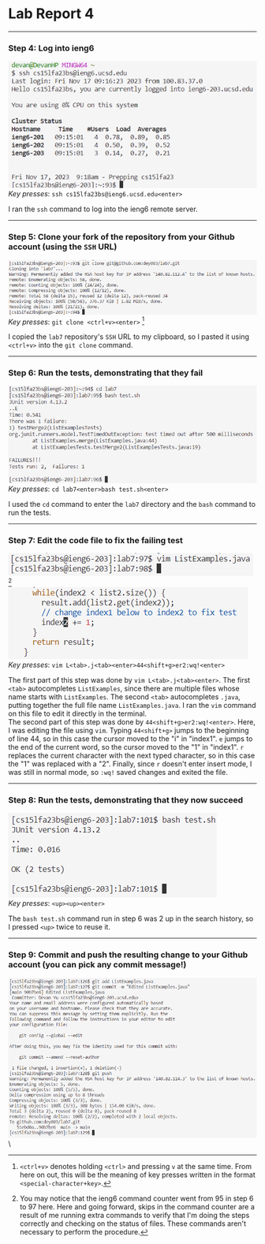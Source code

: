 # Lab Report 4
---

### Step 4: Log into ieng6
![Step 4 screenshot](lab4images/step4.png)\
*Key presses*: `ssh cs15lfa23bs@ieng6.ucsd.edu<enter>`

I ran the `ssh` command to log into the ieng6 remote server.

---
### Step 5: Clone your fork of the repository from your Github account (using the `SSH` URL)
![Step 5 screenshot](lab4images/step5.png)\
*Key presses*: `git clone <ctrl+v><enter>` [^1]
[^1]: `<ctrl+v>` denotes holding `<ctrl>` and pressing `v` at the same time. From here on out, this will be the meaning of key presses written in the format `<special-character+key>`.

I copied the `lab7` repository's `SSH` URL to my clipboard, so I pasted it using `<ctrl+v>` into the `git clone` command.

---
### Step 6: Run the tests, demonstrating that they fail
![Step 6 screenshot](lab4images/step6.png)\
*Key presses*: `cd lab7<enter>bash test.sh<enter>`

I used the `cd` command to enter the `lab7` directory and the `bash` command to run the tests.

---
### Step 7: Edit the code file to fix the failing test
![Step 7 first screenshot](lab4images/step7part1.png) [^2]\
![Step 7 second screenshot](lab4images/step7part2.png)\
*Key presses*: `vim L<tab>.j<tab><enter>44<shift+g>er2:wq!<enter>`
[^2]: You may notice that the ieng6 command counter went from 95 in step 6 to 97 here. Here and going forward, skips in the command counter are a result of me running extra commands to verify that I'm doing the steps correctly and checking on the status of files. These commands aren't necessary to perform the procedure.

The first part of this step was done by `vim L<tab>.j<tab><enter>`. The first `<tab>` autocompletes `ListExamples`, since there are multiple files whose name starts with `ListExamples`. The second `<tab>` autocompletes `.java`, putting together the full file name `ListExamples.java`. I ran the `vim` command on this file to edit it directly in the terminal.\
The second part of this step was done by `44<shift+g>er2:wq!<enter>`. Here, I was editing the file using `vim`. Typing `44<shift+g>` jumps to the beginning of line 44, so in this case the cursor moved to the "i" in "index1". `e` jumps to the end of the current word, so the cursor moved to the "1" in "index1". `r` replaces the current character with the next typed character, so in this case the "1" was replaced with a "2". Finally, since `r` doesn't enter insert mode, I was still in normal mode, so `:wq!` saved changes and exited the file.

---
### Step 8: Run the tests, demonstrating that they now succeed
![Step 8 screenshot](lab4images/step8.png)\
*Key presses*: `<up><up><enter>`

The `bash test.sh` command run in step 6 was 2 up in the search history, so I pressed `<up>` twice to reuse it.

---
### Step 9: Commit and push the resulting change to your Github account (you can pick any commit message!)
![Step 9 screenshot](lab4images/step9.png)\
